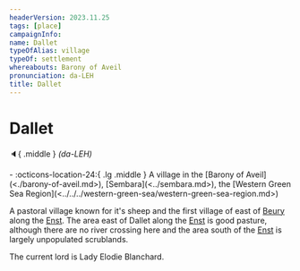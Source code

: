 ```yaml
---
headerVersion: 2023.11.25
tags: [place]
campaignInfo:
name: Dallet
typeOfAlias: village
typeOf: settlement
whereabouts: Barony of Aveil
pronunciation: da-LEH
title: Dallet
---
```

# Dallet
:speaker:{ .middle } *(da-LEH)*  
<div class="grid cards ext-narrow-margin ext-one-column" markdown>
-    :octicons-location-24:{ .lg .middle } A village in the [Barony of Aveil](<./barony-of-aveil.md>), [Sembara](<../sembara.md>), the [Western Green Sea Region](<../../../western-green-sea/western-green-sea-region.md>)  
</div>


A pastoral village known for it's sheep and the first village of east of [Beury](<cleenseau-region/beury.md>) along the [Enst](<../../rivers/wistel-enst-watershed/enst.md>). The area east of Dallet along the [Enst](<../../rivers/wistel-enst-watershed/enst.md>) is good pasture, although there are no river crossing here and the area south of the [Enst](<../../rivers/wistel-enst-watershed/enst.md>) is largely unpopulated scrublands. 

The current lord is Lady Elodie Blanchard. 

